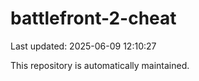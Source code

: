 # battlefront-2-cheat

Last updated: 2025-06-09 12:10:27

This repository is automatically maintained.

